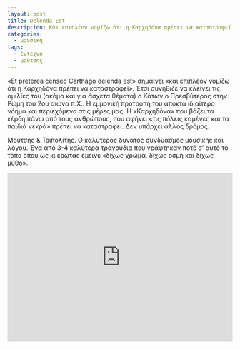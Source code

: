 ```yaml
---
layout: post
title: Delenda Est
description: Και επιπλέον νομίζω ότι η Καρχηδόνα πρέπει να καταστραφεί.
categories:
  - μουσική
tags: 
  - έντεχνο
  - μούτσης
---
```


«Εt preterea censeo Carthago delenda est» σημαίνει «και επιπλέον νομίζω ότι η Καρχηδόνα πρέπει να καταστραφεί». Έτσι συνήθιζε να κλείνει τις ομιλίες του (ακόμα και για άσχετα θέματα) ο Κάτων ο Πρεσβύτερος στην Ρώμη του 2ου αιώνα π.Χ.. Η εμμονική προτροπή του αποκτά ιδιαίτερο νόημα και περιεχόμενο στις μέρες μας. Η «Καρχηδόνα» που βάζει τα κέρδη πάνω από τους ανθρώπους, που αφήνει «τις πόλεις καμένες και τα παιδιά νεκρά» πρέπει να καταστραφεί. Δεν υπάρχει άλλος δρόμος. 

Μούτσης & Τριπολίτης. Ο καλύτερος δυνατός συνδυασμός μουσικής και λόγου. Ένα από 3-4 καλύτερα τραγούδια που γράφτηκαν ποτέ σ’ αυτό το τόπο όπου ως κι έρωτας έμεινε «δίχως χρώμα, δίχως οσμή και δίχως μύθο».

<div class="yt-video" style="position:relative;height:0;padding-bottom:75.0%"><iframe src="https://www.youtube.com/embed/8QUPSHsVvZE?ecver=2" width="480" height="360" frameborder="0" style="position:absolute;width:100%;height:100%;left:0" allowfullscreen></iframe></div>
